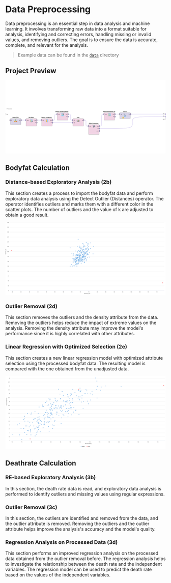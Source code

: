 # Data Preprocessing

Data preprocessing is an essential step in data analysis and machine learning. It involves transforming raw data into a format suitable for analysis, identifying and correcting errors, handling missing or invalid values, and removing outliers. The goal is to ensure the data is accurate, complete, and relevant for the analysis.

> Example data can be found in the [`data`](./data/) directory

## Project Preview

![Rapid Miner Preview](../img/04_data_preprocessing_1.png)

## Bodyfat Calculation

### Distance-based Exploratory Analysis (2b)

This section creates a process to import the bodyfat data and perform exploratory data analysis using the Detect Outlier (Distances) operator. The operator identifies outliers and marks them with a different color in the scatter plots. The number of outliers and the value of k are adjusted to obtain a good result.

![Rapid Miner Evaluation 1](../img/04_data_preprocessing_2.png)

### Outlier Removal (2d)

This section removes the outliers and the density attribute from the data. Removing the outliers helps reduce the impact of extreme values on the analysis. Removing the density attribute may improve the model's performance since it is highly correlated with other attributes.

### Linear Regression with Optimized Selection (2e)

This section creates a new linear regression model with optimized attribute selection using the processed bodyfat data. The resulting model is compared with the one obtained from the unadjusted data.

![Rapid Miner Evaluation 2](../img/04_data_preprocessing_3.png)

## Deathrate Calculation

### RE-based Exploratory Analysis (3b)

In this section, the death rate data is read, and exploratory data analysis is performed to identify outliers and missing values using regular expressions.

### Outlier Removal (3c)

In this section, the outliers are identified and removed from the data, and the outlier attribute is removed. Removing the outliers and the outlier attribute helps improve the analysis's accuracy and the model's quality.

### Regression Analysis on Processed Data (3d)

This section performs an improved regression analysis on the processed data obtained from the outlier removal before. The regression analysis helps to investigate the relationship between the death rate and the independent variables. The regression model can be used to predict the death rate based on the values of the independent variables.
